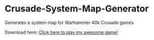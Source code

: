 # Crusade-System-Map-Generator
Generates a system map for Warhammer 40k Crusade games

Download here:
<a href="https://github.com/ColbySchexnayder/Crusade-System-Map-Generator/blob/main/CrusadeMapGenerator.jar?raw=true">Click here to play my awesome game!</a>
